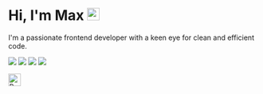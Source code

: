 # Hi, I'm Max <img src="https://raw.githubusercontent.com/Tarikul-Islam-Anik/Animated-Fluent-Emojis/master/Emojis/Hand%20gestures/Waving%20Hand.png" alt="Waving Hand" width="25" height="25" />

I'm a passionate frontend developer with a keen eye for clean and efficient code.

![](https://img.shields.io/badge/Javascript-i?style=for-the-badge&logo=javascript&logoColor=black&color=B7BDF8)
![](https://img.shields.io/badge/React-i?style=for-the-badge&logo=react&logoColor=black&color=B7BDF8)
![](https://img.shields.io/badge/Jest-i?style=for-the-badge&logo=jest&logoColor=black&color=B7BDF8)
![](https://img.shields.io/badge/Tailwindcss-i?style=for-the-badge&logo=tailwindcss&logoColor=black&color=B7BDF8)

<img src="https://raw.githubusercontent.com/Tarikul-Islam-Anik/Animated-Fluent-Emojis/master/Emojis/Animals/Parrot.png" alt="Parrot" width="25" height="25" />
